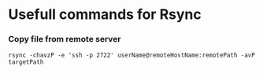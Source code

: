 # Usefull commands for Rsync


### Copy file from remote server

~~~shell
rsync -chavzP -e 'ssh -p 2722' userName@remoteHostName:remotePath -avP targetPath
~~~